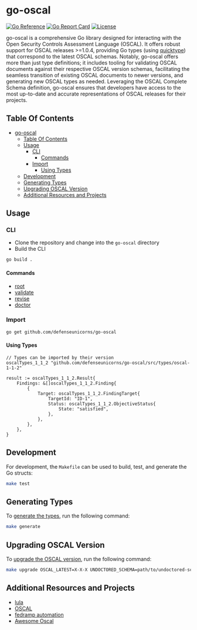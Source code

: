 # go-oscal

[![Go Reference](https://pkg.go.dev/badge/github.com/defenseunicorns/go-oscal.svg)](https://pkg.go.dev/github.com/defenseunicorns/go-oscal)
[![Go Report Card](https://goreportcard.com/badge/github.com/defenseunicorns/go-oscal)](https://goreportcard.com/report/github.com/defenseunicorns/go-oscal)
[![License](https://img.shields.io/github/license/defenseunicorns/go-oscal)](https://github.com/defenseunicorns/go-oscal/blob/main/LICENSE)

go-oscal is a comprehensive Go library designed for interacting with the Open Security Controls Assessment Language (OSCAL). It offers robust support for OSCAL releases >=1.0.4, providing Go types (using [quicktype](https://github.com/quicktype/quicktype)) that correspond to the latest OSCAL schemas. Notably, go-oscal offers more than just type definitions; it includes tooling for validating OSCAL documents against their respective OSCAL version schemas, facilitating the seamless transition of existing OSCAL documents to newer versions, and generating new OSCAL types as needed. Leveraging the OSCAL Complete Schema definition, go-oscal ensures that developers have access to the most up-to-date and accurate representations of OSCAL releases for their projects.

## Table Of Contents

- [go-oscal](#go-oscal)
  - [Table Of Contents](#table-of-contents)
  - [Usage](#usage)
    - [CLI](#cli)
      - [Commands](#commands)
    - [Import](#import)
      - [Using Types](#using-types)
  - [Development](#development)
  - [Generating Types](#generating-types)
  - [Upgrading OSCAL Version](#upgrading-oscal-version)
  - [Additional Resources and Projects](#additional-resources-and-projects)

## Usage
### CLI
- Clone the repository and change into the `go-oscal` directory
- Build the CLI
  
```bash
go build .
```
#### Commands
- [root](./docs/commands/root.md)
- [validate](./docs/commands/validate.md)
- [revise](./docs/commands/revise.md)
- [doctor](./docs/commands/doctor.md)


### Import
```bash
go get github.com/defenseunicorns/go-oscal
```

#### Using Types
```golang
// Types can be imported by their version
oscalTypes_1_1_2 "github.com/defenseunicorns/go-oscal/src/types/oscal-1-1-2"

result := oscalTypes_1_1_2.Result{
    Findings: &[]oscalTypes_1_1_2.Finding{
        {
            Target: oscalTypes_1_1_2.FindingTarget{
                TargetId: "ID-1",
                Status: oscalTypes_1_1_2.ObjectiveStatus{
                    State: "satisfied",
                },
            },
        },
    },
}
```
## Development

For development, the `Makefile` can be used to build, test, and generate the Go structs:

```bash 
make test
```

## Generating Types

To [generate the types](./docs/generating-types.md), run the following command:

```bash
make generate
```

## Upgrading OSCAL Version

To [upgrade the OSCAL version](./docs/upgrading-oscal-version.md), run the following command:

```bash
make upgrade OSCAL_LATEST=X-X-X UNDOCTORED_SCHEMA=path/to/undoctored-schema.json
```

## Additional Resources and Projects
- [lula](https://github.com/defenseunicorns/lula)
- [OSCAL](https://github.com/usnistgov/OSCAL)
- [fedramp automation](https://github.com/GSA/fedramp-automation)
- [Awesome Oscal](https://github.com/oscal-club/awesome-oscal)
